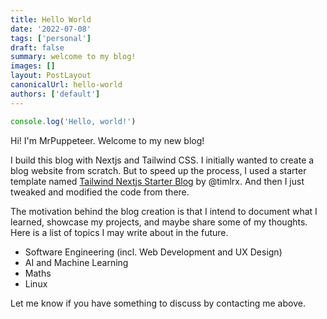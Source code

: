 ```yaml
---
title: Hello World
date: '2022-07-08'
tags: ['personal']
draft: false
summary: welcome to my blog!
images: []
layout: PostLayout
canonicalUrl: hello-world
authors: ['default']
---
```


```js
console.log('Hello, world!')
```

Hi! I'm MrPuppeteer. Welcome to my new blog!

I build this blog with Nextjs and Tailwind CSS. I initially wanted to create a blog website from scratch. But to speed up the process, I used a starter template named [Tailwind Nextjs Starter Blog](https://github.com/timlrx/tailwind-nextjs-starter-blog/) by @timlrx. And then I just tweaked and modified the code from there.

The motivation behind the blog creation is that I intend to document what I learned, showcase my projects, and maybe share some of my thoughts. Here is a list of topics I may write about in the future.

- Software Engineering (incl. Web Development and UX Design)
- AI and Machine Learning
- Maths
- Linux

Let me know if you have something to discuss by contacting me above.
